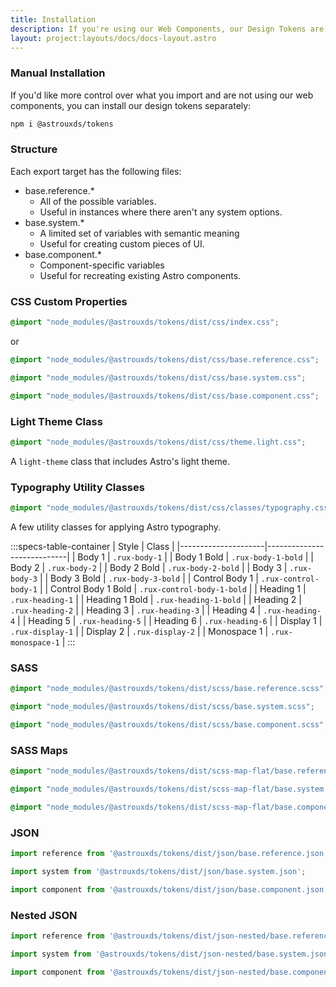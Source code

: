 ```yaml
---
title: Installation
description: If you're using our Web Components, our Design Tokens are already accessible to you in the form of CSS Custom Properties as part of the package when you import `astro-web-components.css`.
layout: project:layouts/docs/docs-layout.astro
---
```


### Manual Installation

If you'd like more control over what you import and are not using our web components, you can install our design tokens separately:

```bash
npm i @astrouxds/tokens
```

### Structure

Each export target has the following files:

- base.reference.\*
  - All of the possible variables.
  - Useful in instances where there aren't any system options.
- base.system.\*
  - A limited set of variables with semantic meaning
  - Useful for creating custom pieces of UI.
- base.component.\*
  - Component-specific variables
  - Useful for recreating existing Astro components.

### CSS Custom Properties

```css
@import "node_modules/@astrouxds/tokens/dist/css/index.css";
```

or

```css
@import "node_modules/@astrouxds/tokens/dist/css/base.reference.css";
```

```css
@import "node_modules/@astrouxds/tokens/dist/css/base.system.css";
```

```css
@import "node_modules/@astrouxds/tokens/dist/css/base.component.css";
```

### Light Theme Class

```css
@import "node_modules/@astrouxds/tokens/dist/css/theme.light.css";
```

A `light-theme` class that includes Astro's light theme.

### Typography Utility Classes

```css
@import "node_modules/@astrouxds/tokens/dist/css/classes/typography.css";
```

A few utility classes for applying Astro typography.

:::specs-table-container
| Style               | Class                      |
|---------------------|----------------------------|
| Body 1              | `.rux-body-1`              |
| Body 1 Bold         | `.rux-body-1-bold`         |
| Body 2              | `.rux-body-2`              |
| Body 2 Bold         | `.rux-body-2-bold`         |
| Body 3              | `.rux-body-3`              |
| Body 3 Bold         | `.rux-body-3-bold`         |
| Control Body 1      | `.rux-control-body-1`      |
| Control Body 1 Bold | `.rux-control-body-1-bold` |
| Heading 1           | `.rux-heading-1`           |
| Heading 1 Bold      | `.rux-heading-1-bold`      |
| Heading 2           | `.rux-heading-2`           |
| Heading 3           | `.rux-heading-3`           |
| Heading 4           | `.rux-heading-4`           |
| Heading 5           | `.rux-heading-5`           |
| Heading 6           | `.rux-heading-6`           |
| Display 1           | `.rux-display-1`           |
| Display 2           | `.rux-display-2`           |
| Monospace 1         | `.rux-monospace-1`         |
:::

### SASS

```css
@import "node_modules/@astrouxds/tokens/dist/scss/base.reference.scss";
```

```css
@import "node_modules/@astrouxds/tokens/dist/scss/base.system.scss";
```

```css
@import "node_modules/@astrouxds/tokens/dist/scss/base.component.scss";
```

### SASS Maps

```css
@import "node_modules/@astrouxds/tokens/dist/scss-map-flat/base.reference.scss";
```

```css
@import "node_modules/@astrouxds/tokens/dist/scss-map-flat/base.system.scss";
```

```css
@import "node_modules/@astrouxds/tokens/dist/scss-map-flat/base.component.scss";
```

### JSON

```js
import reference from '@astrouxds/tokens/dist/json/base.reference.json';
```

```js
import system from '@astrouxds/tokens/dist/json/base.system.json';
```

```js
import component from '@astrouxds/tokens/dist/json/base.component.json';
```

### Nested JSON

```js
import reference from '@astrouxds/tokens/dist/json-nested/base.reference.json';
```

```js
import system from '@astrouxds/tokens/dist/json-nested/base.system.json';
```

```js
import component from '@astrouxds/tokens/dist/json-nested/base.component.json';
```
